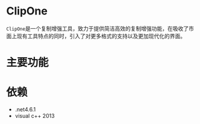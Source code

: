 # ClipOne
`ClipOne`是一个复制增强工具，致力于提供简洁高效的复制增强功能，在吸收了市面上现有工具特点的同时，引入了对更多格式的支持以及更加现代化的界面。
# 主要功能

# 依赖
- .net4.6.1 
- visual c++ 2013
